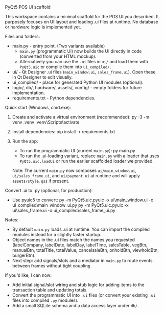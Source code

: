 PyQt5 POS UI scaffold

This workspace contains a minimal scaffold for the POS UI you described. It purposely focuses on UI layout and loading .ui files at runtime. No database or hardware logic is implemented yet.

Files and folders:
- main.py - entry point. (Two variants available)
   - `main.py` (programmatic UI) now builds the UI directly in code (converted from your HTML mockup).
   - Alternatively you can use the `.ui` files in `ui/` and load them with `PyQt5.uic` or compile them into `ui_compiled/`.
- ui/ - Qt Designer .ui files (`main_window.ui`, `sales_frame.ui`). Open these in Qt Designer to edit visually.
- ui_compiled/ - place for generated Python UI modules (optional).
- logic/, db/, hardware/, assets/, config/ - empty folders for future implementation.
- requirements.txt - Python dependencies.

Quick start (Windows, cmd.exe):
1. Create and activate a virtual environment (recommended):
   py -3 -m venv .venv
   .venv\Scripts\activate
2. Install dependencies:
   pip install -r requirements.txt
3. Run the app:
   - To run the programmatic UI (current `main.py`):
     py main.py
   - To run the .ui-loading variant, replace `main.py` with a loader that uses `PyQt5.uic.loadUi` or run the earlier scaffolded loader we provided.

   Note: The current `main.py` now composes `ui/main_window.ui`, `ui/sales_frame.ui`, and `ui/payment.ui` at runtime and will apply `assets/style.qss` if present.

Convert .ui to .py (optional, for production):
- Use pyuic5 to convert:
  py -m PyQt5.uic.pyuic -x ui\main_window.ui -o ui_compiled\main_window_ui.py
  py -m PyQt5.uic.pyuic -x ui\sales_frame.ui -o ui_compiled\sales_frame_ui.py

Notes:
- By default `main.py` loads .ui at runtime. You can import the compiled modules instead for a slightly faster startup.
- Object names in the .ui files match the names you requested (labelCompany, labelDate, labelDay, labelTime, salesTable, vegBtn, manualBtn, totalTitle, totalValue, cancelsaleBtn, onholdBtn, viewholdBtn, burgerBtn).
- Next step: add signals/slots and a mediator in `main.py` to route events between frames without tight coupling.

If you'd like, I can now:
- Add initial signal/slot wiring and stub logic for adding items to the transaction table and updating totals.
- Convert the programmatic UI into `.ui` files (or convert your existing `.ui` files into compiled `.py` modules).
- Add a small SQLite schema and a data access layer under `db/`.
